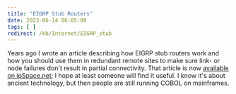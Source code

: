 ```yaml
---
title: "EIGRP Stub Routers"
date: 2023-06-14 06:05:00
tags: [ ]
redirect: /kb/Internet/EIGRP_stub
---
```

Years ago I wrote an article describing how EIGRP stub routers work and how you should use them in redundant remote sites to make sure link- or node failures don't result in partial connectivity. That article is now [available on ipSpace.net](/kb/Internet/EIGRP_stub); I hope at least someone will find it useful. I know it's about ancient technology, but then people are still running COBOL on mainframes.
